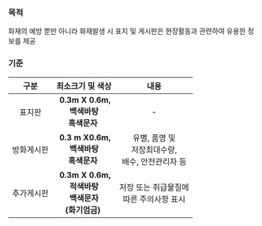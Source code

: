 ### 목적
화재의 예방 뿐만 아니라 화재발생 시 표지 및 게시판은 현장활동과 관련하여 유용한 정보를 제공

### 기준
| 구분 | 최소크기 및 색상 | 내용 |
|:-------:|:--------------------------:|:---------------------------:|
| 표지판 | &nbsp;**0.3m X 0.6m,<br> 백색바탕<br> 흑색문자**&nbsp; | - |
| 방화게시판   | &nbsp;**0.3 m X0.6m,<br> 백색바탕<br> 흑색문자**&nbsp; | 유별, 품명 및<br> 저장최대수량,<br> 배수, 안전관리자 등 |
| 추가게시판 | &nbsp;**0.3m X 0.6m,<br>적색바탕<br> 백색문자<br>(화기엄금)**&nbsp; | 저장 또는 취급물질에<Br> 따른 주의사항 표시 |

